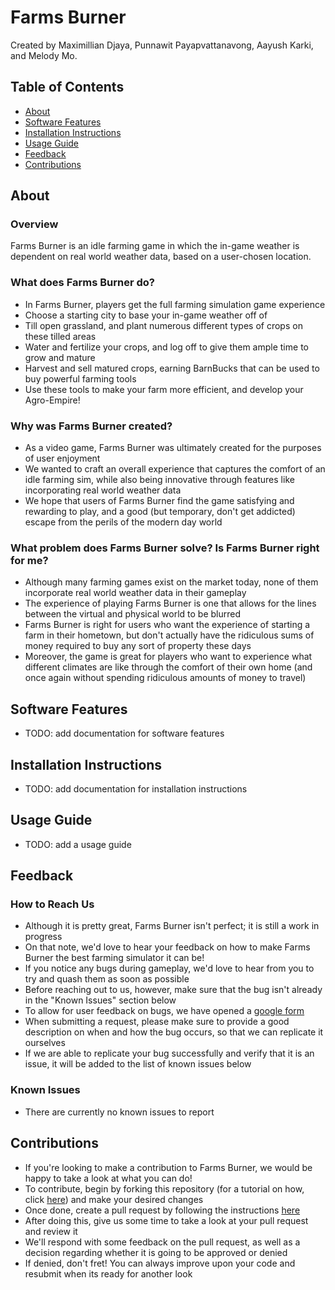 # Farms Burner 

Created by Maximillian Djaya, Punnawit Payapvattanavong, Aayush Karki, and Melody Mo.

## Table of Contents

- [About](#about)
- [Software Features](#software-features)
- [Installation Instructions](#installation-instructions)
- [Usage Guide](#usage-guide)
- [Feedback](#feedback)
- [Contributions](#contributions)

## About

### Overview

Farms Burner is an idle farming game in which the in-game weather is dependent on real world weather data, based on a user-chosen location.

### What does Farms Burner do?

- In Farms Burner, players get the full farming simulation game experience
- Choose a starting city to base your in-game weather off of
- Till open grassland, and plant numerous different types of crops on these tilled areas
- Water and fertilize your crops, and log off to give them ample time to grow and mature
- Harvest and sell matured crops, earning BarnBucks that can be used to buy powerful farming tools
- Use these tools to make your farm more efficient, and develop your Agro-Empire! 

### Why was Farms Burner created?

- As a video game, Farms Burner was ultimately created for the purposes of user enjoyment 
- We wanted to craft an overall experience that captures the comfort of an idle farming sim, while also being innovative through features like incorporating real world weather data
- We hope that users of Farms Burner find the game satisfying and rewarding to play, and a good (but temporary, don't get addicted) escape from the perils of the modern day world

### What problem does Farms Burner solve? Is Farms Burner right for me?

- Although many farming games exist on the market today, none of them incorporate real world weather data in their gameplay
- The experience of playing Farms Burner is one that allows for the lines between the virtual and physical world to be blurred
- Farms Burner is right for users who want the experience of starting a farm in their hometown, but don't actually have the ridiculous sums of money required to buy any sort of property these days
- Moreover, the game is great for players who want to experience what different climates are like through the comfort of their own home (and once again without spending ridiculous amounts of money to travel)

## Software Features

- TODO: add documentation for software features

## Installation Instructions

- TODO: add documentation for installation instructions

## Usage Guide

- TODO: add a usage guide

## Feedback

### How to Reach Us

- Although it is pretty great, Farms Burner isn't perfect; it is still a work in progress
- On that note, we'd love to hear your feedback on how to make Farms Burner the best farming simulator it can be!
- If you notice any bugs during gameplay, we'd love to hear from you to try and quash them as soon as possible
- Before reaching out to us, however, make sure that the bug isn't already in the "Known Issues" section below
- To allow for user feedback on bugs, we have opened a <a href="https://forms.gle/apAuS73jUmUxH4126">google form</a>
- When submitting a request, please make sure to provide a good description on when and how the bug occurs, so that we can replicate it ourselves
- If we are able to replicate your bug successfully and verify that it is an issue, it will be added to the list of known issues below

### Known Issues

- There are currently no known issues to report

## Contributions

- If you're looking to make a contribution to Farms Burner, we would be happy to take a look at what you can do!
- To contribute, begin by forking this repository (for a tutorial on how, click <a href="https://docs.github.com/en/pull-requests/collaborating-with-pull-requests/working-with-forks/fork-a-repo">here</a>) and make your desired changes
- Once done, create a pull request by following the instructions <a href="https://docs.github.com/en/pull-requests/collaborating-with-pull-requests/proposing-changes-to-your-work-with-pull-requests/creating-a-pull-request-from-a-fork">here</a>
- After doing this, give us some time to take a look at your pull request and review it
- We'll respond with some feedback on the pull request, as well as a decision regarding whether it is going to be approved or denied
- If denied, don't fret! You can always improve upon your code and resubmit when its ready for another look